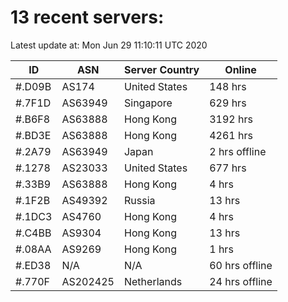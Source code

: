 # 13 recent servers:

Latest update at: Mon Jun 29 11:10:11 UTC 2020

| ID | ASN | Server Country | Online |
| -- | --- | -------------- | ------ |
| #.D09B | AS174 | United States | 148 hrs |
| #.7F1D | AS63949 | Singapore | 629 hrs |
| #.B6F8 | AS63888 | Hong Kong | 3192 hrs |
| #.BD3E | AS63888 | Hong Kong | 4261 hrs |
| #.2A79 | AS63949 | Japan | 2 hrs offline |
| #.1278 | AS23033 | United States | 677 hrs |
| #.33B9 | AS63888 | Hong Kong | 4 hrs |
| #.1F2B | AS49392 | Russia | 13 hrs |
| #.1DC3 | AS4760 | Hong Kong | 4 hrs |
| #.C4BB | AS9304 | Hong Kong | 13 hrs |
| #.08AA | AS9269 | Hong Kong | 1 hrs |
| #.ED38 | N/A | N/A | 60 hrs offline |
| #.770F | AS202425 | Netherlands | 24 hrs offline |

